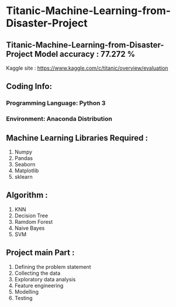 # Titanic-Machine-Learning-from-Disaster-Project

## Titanic-Machine-Learning-from-Disaster-Project Model accuracy : 77.272 %

Kaggle site : https://www.kaggle.com/c/titanic/overview/evaluation

## Coding Info:

   ### Programming Language: Python 3
   
   ### Environment: Anaconda Distribution

## Machine Learning Libraries Required : 
   1. Numpy
   2. Pandas
   3. Seaborn
   4. Matplotlib
   5. sklearn
    
## Algorithm : 
   1. KNN
   2. Decision Tree
   3. Ramdom Forest
   4. Naive Bayes
   5. SVM

## Project main Part :
   1. Defining the problem statement
   2. Collecting the data
   3. Exploratory data analysis
   4. Feature engineering
   5. Modelling
   6. Testing
